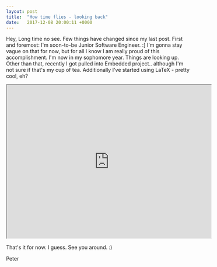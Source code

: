 ```yaml
---
layout: post
title:  "How time flies - looking back"
date:   2017-12-08 20:00:11 +0000
---
```


Hey,
Long time no see. Few things have changed since my last post. First and
foremost: I'm soon-to-be Junior Software Engineer. :] I'm gonna stay vague on
that for now, but for all I know I am really proud of this accomplishment. 
I'm now in my sophomore year. Things are looking up. 
Other than that, recently I got pulled into Embedded project.. although I'm not sure if that's my
cup of tea. Additionally I've started using LaTeX - pretty cool, eh?

<iframe width="560" height="420" src="https://www.youtube.com/embed/LODkVkpaVQA?color=white&theme=light"></iframe>

That's it for now. I guess. See you around. :)

Peter

